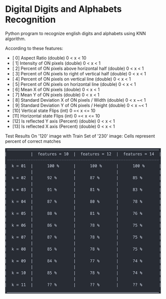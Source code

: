 # Digital Digits and Alphabets Recognition

Python program to recognize english digits and alphabets using KNN algorithm.

According to these features:
* [ 0] Aspect Ratio                                   	(double)    0  <  x  <  10
* [ 1] Intensity of ON pixels                         	(double)    0  <  x  <  1
* [ 2] Percent of ON pixels above horizontal half     	(double)    0  <  x  <  1
* [ 3] Percent of ON pixels to right of vertical half 	(double)    0  <  x  <  1
* [ 4] Percent of ON pixels on vertical line 	        	(double)    0  <  x  <  1
* [ 5] Percent of ON pixels on horizontal line 	      	(double)    0  <  x  <  1
* [ 6] Mean X of ON pixels 	                          	(double)    0  <  x  <  1
* [ 7] Mean Y of ON pixels       	                    	(double)    0  <  x  <  1
* [ 8] Standard Deviation X of ON pixels / Width      	(double)    0  <  x  ~< 1
* [ 9] Standard Deviation Y of ON pixels / Height     	(double)    0  <  x  ~< 1
* [10] Vertical state Flips                           	(int)       0 =<  x  <= 10
* [11] Horizontal state Flips                         	(int)       0 =<  x  <= 10
* [12] Is reflected Y axis (Percent)                  	(double)    0  <  x  <  1
* [13] Is reflected X axis (Percent)                  	(double)    0  <  x  <  1


Test Results On '120' image with Train Set of '230' image:
Cells represent percent of correct matches

![Alt text](comparison.png?raw=true "Comparison")
